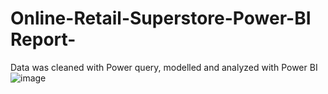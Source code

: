 # Online-Retail-Superstore-Power-BI Report-
Data was cleaned with Power query, modelled and analyzed with Power BI 
![image](https://user-images.githubusercontent.com/106517530/208972799-7c0871a8-ac15-468f-815c-698d7f2ab32e.png)
